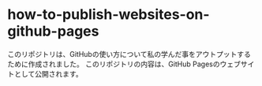 # how-to-publish-websites-on-github-pages
このリポジトリは、GitHubの使い方について私の学んだ事をアウトプットするために作成されました。
このリポジトリの内容は、GitHub Pagesのウェブサイトとして公開されます。
